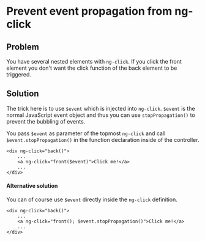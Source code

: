 # Prevent event propagation from ng-click

## Problem

You have several nested elements with `ng-click`. If you click the front element you don't want the click function of
the back element to be triggered.


## Solution

The trick here is to use `$event` which is injected into `ng-click`. `$event` is the normal JavaScript event object
and thus you can use `stopPropagation()` to prevent the bubbling of events.

You pass `$event` as parameter of the topmost `ng-click` and call `$event.stopPropagation()` in the function
declaration inside of the controller.

~~~
<div ng-click="back()">
    ...
    <a ng-click="front($event)">Click me!</a>
    ...
</div>
~~~


#### Alternative solution

You can of course use `$event` directly inside the `ng-click` definition.

~~~
<div ng-click="back()">
    ...
    <a ng-click="front(); $event.stopPropagation()">Click me!</a>
    ...
</div>
~~~

